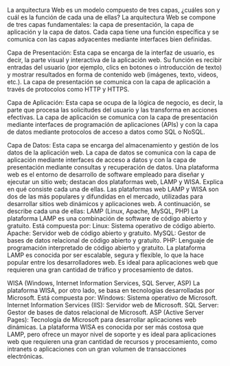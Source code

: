 La arquitectura Web es un modelo compuesto de tres capas, ¿cuáles son y cuál es  la función de cada una de ellas?
La arquitectura Web se compone de tres capas fundamentales: la capa de presentación, la capa de aplicación y la capa de datos. Cada capa tiene una función específica y se comunica con las capas adyacentes mediante interfaces bien definidas.

Capa de Presentación: Esta capa se encarga de la interfaz de usuario, es decir, la parte visual y interactiva de la aplicación web. Su función es recibir entradas del usuario (por ejemplo, clics en botones o introducción de texto) y mostrar resultados en forma de contenido web (imágenes, texto, videos, etc.). La capa de presentación se comunica con la capa de aplicación a través de protocolos como HTTP y HTTPS.

Capa de Aplicación: Esta capa se ocupa de la lógica de negocio, es decir, la parte que procesa las solicitudes del usuario y las transforma en acciones efectivas. La capa de aplicación se comunica con la capa de presentación mediante interfaces de programación de aplicaciones (APIs) y con la capa de datos mediante protocolos de acceso a datos como SQL o NoSQL.

Capa de Datos: Esta capa se encarga del almacenamiento y gestión de los datos de la aplicación web. La capa de datos se comunica con la capa de aplicación mediante interfaces de acceso a datos y con la capa de presentación mediante consultas y recuperación de datos.
Una plataforma web es el entorno de desarrollo de software empleado para  diseñar y ejecutar un sitio web; destacan dos plataformas web, LAMP y WISA. Explica en qué consiste cada una de ellas.
Las plataformas web LAMP y WISA son dos de las más populares y difundidas en el mercado, utilizadas para desarrollar sitios web dinámicos y aplicaciones web. A continuación, se describe cada una de ellas:
LAMP (Linux, Apache, MySQL, PHP)
La plataforma LAMP es una combinación de software de código abierto y gratuito. Está compuesta por:
Linux: Sistema operativo de código abierto.
Apache: Servidor web de código abierto y gratuito.
MySQL: Gestor de bases de datos relacional de código abierto y gratuito.
PHP: Lenguaje de programación interpretado de código abierto y gratuito.
La plataforma LAMP es conocida por ser escalable, segura y flexible, lo que la hace popular entre los desarrolladores web. Es ideal para aplicaciones web que requieren una gran cantidad de tráfico y procesamiento de datos.




WISA (Windows, Internet Information Services, SQL Server, ASP)
La plataforma WISA, por otro lado, se basa en tecnologías desarrolladas por Microsoft. Está compuesta por:
Windows: Sistema operativo de Microsoft.
Internet Information Services (IIS): Servidor web de Microsoft.
SQL Server: Gestor de bases de datos relacional de Microsoft.
ASP (Active Server Pages): Tecnología de Microsoft para desarrollar aplicaciones web dinámicas.
La plataforma WISA es conocida por ser más costosa que LAMP, pero ofrece un mayor nivel de soporte y es ideal para aplicaciones web que requieren una gran cantidad de recursos y procesamiento, como intranets o aplicaciones con un gran volumen de transacciones electrónicas.
